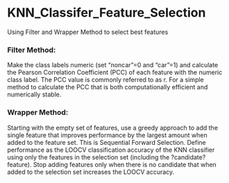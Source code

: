 # KNN_Classifer_Feature_Selection
Using Filter and Wrapper Method to select best features 

### Filter Method:

Make the class labels numeric (set “noncar”=0 and “car”=1) and calculate the Pearson
Correlation Coefficient (PCC) of each feature with the numeric class label. The PCC
value is commonly referred to as r. For a simple method to calculate the PCC that
is both computationally efficient and numerically stable.

### Wrapper Method:

Starting with the empty set of features, use a greedy approach to add the single feature
that improves performance by the largest amount when added to the feature set. This
is Sequential Forward Selection. Define performance as the LOOCV classification
accuracy of the KNN classifier using only the features in the selection set (including
the ?candidate? feature). Stop adding features only when there is no candidate that
when added to the selection set increases the LOOCV accuracy.
